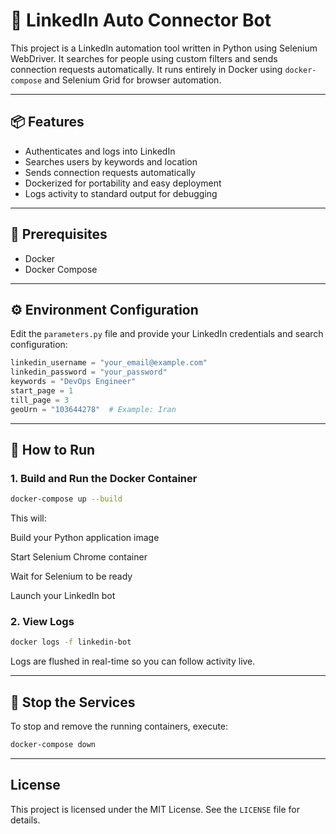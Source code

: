 # 🔗 LinkedIn Auto Connector Bot

This project is a LinkedIn automation tool written in Python using Selenium WebDriver. It searches for people using custom filters and sends connection requests automatically. It runs entirely in Docker using `docker-compose` and Selenium Grid for browser automation.

---

## 📦 Features

- Authenticates and logs into LinkedIn
- Searches users by keywords and location
- Sends connection requests automatically
- Dockerized for portability and easy deployment
- Logs activity to standard output for debugging

---

## 🧰 Prerequisites

- Docker
- Docker Compose

---

## ⚙️ Environment Configuration

Edit the `parameters.py` file and provide your LinkedIn credentials and search configuration:

```python
linkedin_username = "your_email@example.com"
linkedin_password = "your_password"
keywords = "DevOps Engineer"
start_page = 1
till_page = 3
geoUrn = "103644278"  # Example: Iran
```
---
## 🚀 How to Run

### 1. Build and Run the Docker Container

```bash
docker-compose up --build

```
This will:

Build your Python application image

Start Selenium Chrome container

Wait for Selenium to be ready

Launch your LinkedIn bot

### 2. View Logs
```bash
docker logs -f linkedin-bot

```
Logs are flushed in real-time so you can follow activity live.

---
## 🐳 Stop the Services
To stop and remove the running containers, execute:
```bash
docker-compose down
```

---

## License
This project is licensed under the MIT License. See the `LICENSE` file for details.


